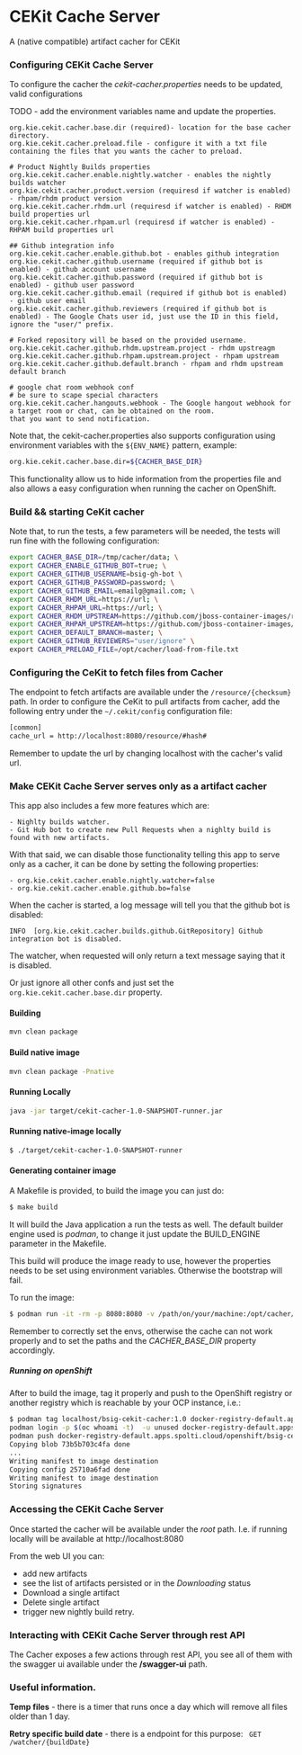 # CEKit Cache Server

A (native compatible) artifact cacher for CEKit

### Configuring CEKit Cache Server

To configure the cacher the *cekit-cacher.properties* needs to be updated, valid configurations

TODO - add the environment variables name and update the properties.
```properties
org.kie.cekit.cacher.base.dir (required)- location for the base cacher directory.
org.kie.cekit.cacher.preload.file - configure it with a txt file containing the files that you wants the cacher to preload.

# Product Nightly Builds properties
org.kie.cekit.cacher.enable.nightly.watcher - enables the nightly builds watcher
org.kie.cekit.cacher.product.version (requiresd if watcher is enabled) - rhpam/rhdm product version
org.kie.cekit.cacher.rhdm.url (requiresd if watcher is enabled) - RHDM build properties url
org.kie.cekit.cacher.rhpam.url (requiresd if watcher is enabled) - RHPAM build properties url

## Github integration info
org.kie.cekit.cacher.enable.github.bot - enables github integration
org.kie.cekit.cacher.github.username (required if github bot is enabled) - github account username
org.kie.cekit.cacher.github.password (required if github bot is enabled) - github user password
org.kie.cekit.cacher.github.email (required if github bot is enabled) - github user email
org.kie.cekit.cacher.github.reviewers (required if github bot is enabled) - The Google Chats user id, just use the ID in this field, ignore the "user/" prefix.

# Forked repository will be based on the provided username.
org.kie.cekit.cacher.github.rhdm.upstream.project - rhdm upstreagm
org.kie.cekit.cacher.github.rhpam.upstream.project - rhpam upstream
org.kie.cekit.cacher.github.default.branch - rhpam and rhdm upstream default branch

# google chat room webhook conf
# be sure to scape special characters
org.kie.cekit.cacher.hangouts.webhook - The Google hangout webhook for a target room or chat, can be obtained on the room.
that you want to send notification.
```

Note that, the cekit-cacher.properties also supports configuration using environment variables with the `${ENV_NAME}` pattern, example:

```bash
org.kie.cekit.cacher.base.dir=${CACHER_BASE_DIR}
```

This functionality allow us to hide information from the properties file and also allows a easy configuration when running the cacher
on OpenShift.


### Build && starting CeKit cacher

Note that, to run the tests, a few parameters will be needed, the tests will run fine with the following configuration:

```bash
export CACHER_BASE_DIR=/tmp/cacher/data; \
export CACHER_ENABLE_GITHUB_BOT=true; \
export CACHER_GITHUB_USERNAME=bsig-gh-bot \
export CACHER_GITHUB_PASSWORD=password; \
export CACHER_GITHUB_EMAIL=emailg@gmail.com; \
export CACHER_RHDM_URL=https://url; \
export CACHER_RHPAM_URL=https://url; \
export CACHER_RHDM_UPSTREAM=https://github.com/jboss-container-images/rhdm-7-image.git; \
export CACHER_RHPAM_UPSTREAM=https://github.com/jboss-container-images/rhpam-7-image.git; \
export CACHER_DEFAULT_BRANCH=master; \
export CACHER_GITHUB_REVIEWERS="user/ignore" \
export CACHER_PRELOAD_FILE=/opt/cacher/load-from-file.txt
```

### Configuring the CeKit to fetch files from Cacher

The endpoint to fetch artifacts are available under the `/resource/{checksum}` path.
In order to configure the CeKit to pull artifacts from cacher, add the following entry under the `~/.cekit/config` 
configuration file:


```bash
[common]
cache_url = http://localhost:8080/resource/#hash#
```
Remember to update the url by changing localhost with the cacher's valid url.


### Make CEKit Cache Server serves only as a artifact cacher

This app also includes a few more features which are:

    - Nighlty builds watcher.
    - Git Hub bot to create new Pull Requests when a nighlty build is found with new artifacts.

With that said, we can disable those functionality telling this app to serve only as a cacher, it can be done by setting the 
following properties:

    - org.kie.cekit.cacher.enable.nightly.watcher=false
    - org.kie.cekit.cacher.enable.github.bo=false

When the cacher is started, a log message will tell you that the github bot is disabled:
```
INFO  [org.kie.cekit.cacher.builds.github.GitRepository] Github integration bot is disabled.
```

The watcher, when requested will only return a text message saying that it is disabled.

Or just ignore all other confs and just set the `org.kie.cekit.cacher.base.dir` property.


#### Building
```bash
mvn clean package
```

#### Build native image
```bash
mvn clean package -Pnative
```

#### Running Locally
```bash
java -jar target/cekit-cacher-1.0-SNAPSHOT-runner.jar
```

#### Running native-image locally
```bash
$ ./target/cekit-cacher-1.0-SNAPSHOT-runner
```

#### Generating container image

A Makefile is provided, to build the image you can just do:

```bash
$ make build
```

It will build the Java application a run the tests as well. The default builder engine used is *podman*, to change it just
update the BUILD_ENGINE parameter in the Makefile.

This build will produce the image ready to use, however the properties needs to be set using environment variables.
Otherwise the bootstrap will fail.

To run the image:

```bash
$ podman run -it -rm -p 8080:8080 -v /path/on/your/machine:/opt/cacher/data --env .... bsig-cekit-cacher:latest
```

Remember to correctly set the envs, otherwise the cache can not work properly and to set the paths and the
*CACHER_BASE_DIR* property accordingly.



##### Running on openShift

After to build the image, tag it properly and push to the OpenShift registry or another registry which is reachable by 
your OCP instance, i.e.:

```bash
$ podman tag localhost/bsig-cekit-cacher:1.0 docker-registry-default.apps.internal.cloud/openshift/bsig-cekit-cacher:1.0
podman login -p $(oc whoami -t)  -u unused docker-registry-default.apps.internal.cloud
podman push docker-registry-default.apps.spolti.cloud/openshift/bsig-cekit-cacher:1.0Getting image source signatures
Copying blob 73b5b703c4fa done
...
Writing manifest to image destination
Copying config 25710a6fad done
Writing manifest to image destination
Storing signatures
```



### Accessing the CEKit Cache Server

Once started the cacher will be available under the *root* path.
I.e. if running locally will be available at http://localhost:8080

From the web UI you can:
- add new artifacts
- see the list of artifacts persisted or in the *Downloading* status
- Download a single artifact
- Delete single artifact
- trigger new nightly build retry.


### Interacting with CEKit Cache Server through rest API

The Cacher exposes a few actions through rest API, you see all of them with the swagger ui available under the
**/swagger-ui** path.


### Useful information.

**Temp files** - there is a timer that runs once a day which will remove all files older than 1 day.

**Retry specific build date** - there is a endpoint for this purpose:  ` GET /watcher/{buildDate}`

